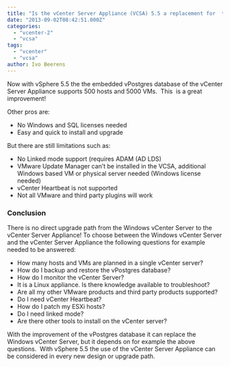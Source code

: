 ```yaml
---
title: "Is the vCenter Server Appliance (VCSA) 5.5 a replacement for  the  Windows vCenter Server?"
date: "2013-09-02T08:42:51.000Z"
categories: 
  - "vcenter-2"
  - "vcsa"
tags: 
  - "vcenter"
  - "vcsa"
author: Ivo Beerens
---
```


Now with vSphere 5.5 the the embedded vPostgres database of the vCenter Server Appliance supports 500 hosts and 5000 VMs.  This  is a great improvement!

Other pros are:

- No Windows and SQL licenses needed
- Easy and quick to install and upgrade

But there are still limitations such as:

- No Linked mode support (requires ADAM (AD LDS)
- VMware Update Manager can’t be installed in the VCSA, additional Windows based VM or physical server needed (Windows license needed)
- vCenter Heartbeat is not supported
- Not all VMware and third party plugins will work

### Conclusion

There is no direct upgrade path from the Windows vCenter Server to the vCenter Server Appliance! To choose between the Windows vCenter Server and the vCenter Server Appliance the following questions for example needed to be answered:

- How many hosts and VMs are planned in a single vCenter server?
- How do I backup and restore the vPostgres database?
- How do I monitor the vCenter Server?
- It is a Linux appliance. Is there knowledge available to troubleshoot?
- Are all my other VMware products and third party products supported?
- Do I need vCenter Heartbeat?
- How do I patch my ESXi hosts?
- Do I need linked mode?
- Are there other tools to install on the vCenter server?

With the improvement of the vPostgres database it can replace the Windows vCenter Server, but it depends on for example the above questions.  With vSphere 5.5 the use of the vCenter Server Appliance can be considered in every new design or upgrade path.



